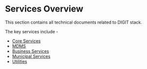 # Services Overview

This section contains all technical documents related to DIGIT stack.

The key services include -

* [Core Services](core-service/)
* [MDMS](mdms.md)
* [Business Services](business-service.md)
* [Municipal Services](municipal-service/)
* [Utilities](utilities.md)

